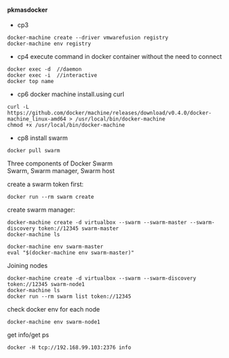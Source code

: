 #### pkmasdocker

- cp3
```
docker-machine create --driver vmwarefusion registry
docker-machine env registry
```

<??>
- cp4
execute command in docker container without the need to connect
```
docker exec -d  //daemon
docker exec -i  //interactive
docker top name
```



- cp6
docker machine
install.using curl  
```
curl -L https://github.com/docker/machine/releases/download/v0.4.0/docker-machine_linux-amd64 > /usr/local/bin/docker-machine
chmod +x /usr/local/bin/docker-machine
```

- cp8
install swarm
```
docker pull swarm
```
Three components of Docker Swarm  
Swarm, Swarm manager, Swarm host  


create a swarm token first:
```
docker run --rm swarm create
```

create swarm manager:
```
docker-machine create -d virtualbox --swarm --swarm-master --swarm-discovery token://12345 swarm-master
docker-machine ls
```

```
docker-machine env swarm-master    
eval "$(docker-machine env swarm-master)"
```

Joining nodes

```
docker-machine create -d virtualbox --swarm --swarm-discovery token://12345 swarm-node1
docker-machine ls
docker run --rm swarm list token://12345
```


check docker env for each node
```
docker-machine env swarm-node1
```

get info/get ps
```
docker -H tcp://192.168.99.103:2376 info
```




